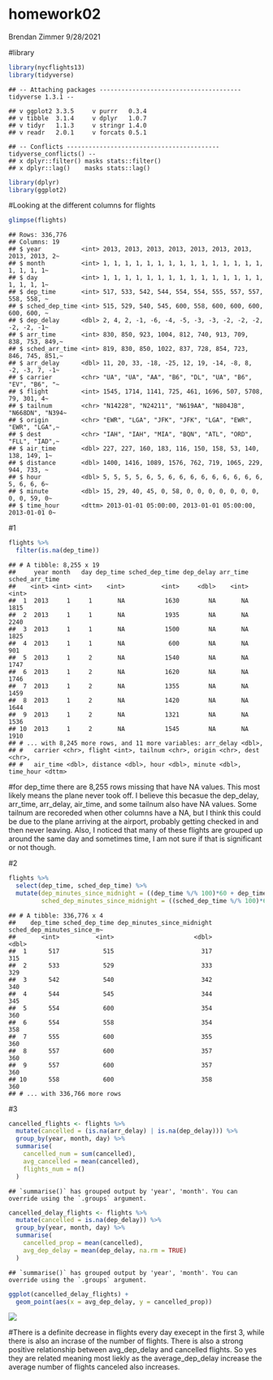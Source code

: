 homework02
================
Brendan Zimmer
9/28/2021

\#library

``` r
library(nycflights13)
library(tidyverse)
```

    ## -- Attaching packages --------------------------------------- tidyverse 1.3.1 --

    ## v ggplot2 3.3.5     v purrr   0.3.4
    ## v tibble  3.1.4     v dplyr   1.0.7
    ## v tidyr   1.1.3     v stringr 1.4.0
    ## v readr   2.0.1     v forcats 0.5.1

    ## -- Conflicts ------------------------------------------ tidyverse_conflicts() --
    ## x dplyr::filter() masks stats::filter()
    ## x dplyr::lag()    masks stats::lag()

``` r
library(dplyr)
library(ggplot2)
```

\#Looking at the different columns for flights

``` r
glimpse(flights)
```

    ## Rows: 336,776
    ## Columns: 19
    ## $ year           <int> 2013, 2013, 2013, 2013, 2013, 2013, 2013, 2013, 2013, 2~
    ## $ month          <int> 1, 1, 1, 1, 1, 1, 1, 1, 1, 1, 1, 1, 1, 1, 1, 1, 1, 1, 1~
    ## $ day            <int> 1, 1, 1, 1, 1, 1, 1, 1, 1, 1, 1, 1, 1, 1, 1, 1, 1, 1, 1~
    ## $ dep_time       <int> 517, 533, 542, 544, 554, 554, 555, 557, 557, 558, 558, ~
    ## $ sched_dep_time <int> 515, 529, 540, 545, 600, 558, 600, 600, 600, 600, 600, ~
    ## $ dep_delay      <dbl> 2, 4, 2, -1, -6, -4, -5, -3, -3, -2, -2, -2, -2, -2, -1~
    ## $ arr_time       <int> 830, 850, 923, 1004, 812, 740, 913, 709, 838, 753, 849,~
    ## $ sched_arr_time <int> 819, 830, 850, 1022, 837, 728, 854, 723, 846, 745, 851,~
    ## $ arr_delay      <dbl> 11, 20, 33, -18, -25, 12, 19, -14, -8, 8, -2, -3, 7, -1~
    ## $ carrier        <chr> "UA", "UA", "AA", "B6", "DL", "UA", "B6", "EV", "B6", "~
    ## $ flight         <int> 1545, 1714, 1141, 725, 461, 1696, 507, 5708, 79, 301, 4~
    ## $ tailnum        <chr> "N14228", "N24211", "N619AA", "N804JB", "N668DN", "N394~
    ## $ origin         <chr> "EWR", "LGA", "JFK", "JFK", "LGA", "EWR", "EWR", "LGA",~
    ## $ dest           <chr> "IAH", "IAH", "MIA", "BQN", "ATL", "ORD", "FLL", "IAD",~
    ## $ air_time       <dbl> 227, 227, 160, 183, 116, 150, 158, 53, 140, 138, 149, 1~
    ## $ distance       <dbl> 1400, 1416, 1089, 1576, 762, 719, 1065, 229, 944, 733, ~
    ## $ hour           <dbl> 5, 5, 5, 5, 6, 5, 6, 6, 6, 6, 6, 6, 6, 6, 6, 5, 6, 6, 6~
    ## $ minute         <dbl> 15, 29, 40, 45, 0, 58, 0, 0, 0, 0, 0, 0, 0, 0, 0, 59, 0~
    ## $ time_hour      <dttm> 2013-01-01 05:00:00, 2013-01-01 05:00:00, 2013-01-01 0~

\#1

``` r
flights %>% 
  filter(is.na(dep_time))
```

    ## # A tibble: 8,255 x 19
    ##     year month   day dep_time sched_dep_time dep_delay arr_time sched_arr_time
    ##    <int> <int> <int>    <int>          <int>     <dbl>    <int>          <int>
    ##  1  2013     1     1       NA           1630        NA       NA           1815
    ##  2  2013     1     1       NA           1935        NA       NA           2240
    ##  3  2013     1     1       NA           1500        NA       NA           1825
    ##  4  2013     1     1       NA            600        NA       NA            901
    ##  5  2013     1     2       NA           1540        NA       NA           1747
    ##  6  2013     1     2       NA           1620        NA       NA           1746
    ##  7  2013     1     2       NA           1355        NA       NA           1459
    ##  8  2013     1     2       NA           1420        NA       NA           1644
    ##  9  2013     1     2       NA           1321        NA       NA           1536
    ## 10  2013     1     2       NA           1545        NA       NA           1910
    ## # ... with 8,245 more rows, and 11 more variables: arr_delay <dbl>,
    ## #   carrier <chr>, flight <int>, tailnum <chr>, origin <chr>, dest <chr>,
    ## #   air_time <dbl>, distance <dbl>, hour <dbl>, minute <dbl>, time_hour <dttm>

\#for dep\_time there are 8,255 rows missing that have NA values. This
most likely means the plane never took off. I believe this becasue the
dep\_delay, arr\_time, arr\_delay, air\_time, and some tailnum also have
NA values. Some tailnum are recoreded when other columns have a NA, but
I think this could be due to the plane arriving at the airport, probably
getting checked in and then never leaving. Also, I noticed that many of
these flights are grouped up around the same day and sometimes time, I
am not sure if that is significant or not though.

\#2

``` r
flights %>% 
  select(dep_time, sched_dep_time) %>% 
  mutate(dep_minutes_since_midnight = ((dep_time %/% 100)*60 + dep_time %% 100),
         sched_dep_minutes_since_midnight = ((sched_dep_time %/% 100)*60 + sched_dep_time %% 100))
```

    ## # A tibble: 336,776 x 4
    ##    dep_time sched_dep_time dep_minutes_since_midnight sched_dep_minutes_since_m~
    ##       <int>          <int>                      <dbl>                      <dbl>
    ##  1      517            515                        317                        315
    ##  2      533            529                        333                        329
    ##  3      542            540                        342                        340
    ##  4      544            545                        344                        345
    ##  5      554            600                        354                        360
    ##  6      554            558                        354                        358
    ##  7      555            600                        355                        360
    ##  8      557            600                        357                        360
    ##  9      557            600                        357                        360
    ## 10      558            600                        358                        360
    ## # ... with 336,766 more rows

\#3

``` r
cancelled_flights <- flights %>% 
  mutate(cancelled = (is.na(arr_delay) | is.na(dep_delay))) %>% 
  group_by(year, month, day) %>% 
  summarise(
    cancelled_num = sum(cancelled),
    avg_cancelled = mean(cancelled),
    flights_num = n()
  )
```

    ## `summarise()` has grouped output by 'year', 'month'. You can override using the `.groups` argument.

``` r
cancelled_delay_flights <- flights %>% 
  mutate(cancelled = is.na(dep_delay)) %>% 
  group_by(year, month, day) %>% 
  summarise(
    cancelled_prop = mean(cancelled),
    avg_dep_delay = mean(dep_delay, na.rm = TRUE)
  ) 
```

    ## `summarise()` has grouped output by 'year', 'month'. You can override using the `.groups` argument.

``` r
ggplot(cancelled_delay_flights) +
  geom_point(aes(x = avg_dep_delay, y = cancelled_prop))
```

![](README_files/figure-gfm/unnamed-chunk-6-1.png)<!-- -->

\#There is a definite decrease in flights every day execept in the first
3, while there is also an incrase of the number of flights. There is
also a strong positive relationship between avg\_dep\_delay and
cancelled flights. So yes they are related meaning most liekly as the
average\_dep\_delay increase the average number of flights canceled also
increases.
